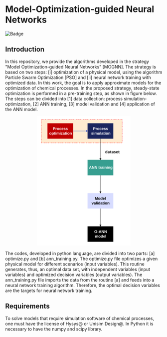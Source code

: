 # Model-Optimization-guided Neural Networks
![Badge](https://img.shields.io/badge/Python-blue)

## Introduction
In this repository, we provide the algorithms developed in the strategy "Model Optimization-guided Neural Networks" [MOGNN]. The strategy is based on two steps: [i] optimization of a physical model, using the algorithm Particle Swarm Optimization [PSO] and [ii] neural network training with optimized data.
In this work, the goal is to apply approximate models for the optimization of chemical processes. In the proposed strategy, steady-state optimization is performed in a pre-training step, as shown in figure below. The steps can be divided into [1] data collection: process simulation-optimization, [2] ANN training, [3] model validation and [4] application of the ANN model.
<div align="center">
  <img src="Fig1.svg" alt="Logo" width="300">
</div>

The codes, developed in python language, are divided into two parts: [a] optimize.py and [b] ann_training.py. The optimize.py file optimizes a given physical model for different scenarios (input variables). This routine generates, thus, an optimal data set, with independent variables (input variables) and optimized decision variables (output variables). The ann_training.py file imports the data from the routine [a] and feeds into a neural network training algorithm. Therefore, the optimal decision variables are the targets for neural network training.

## Requirements
To solve models that require simulation software of chemical processes, one must have the license of Hysys@ or Unisim Design@. In Python it is necessary to have the numpy and scipy library. 

